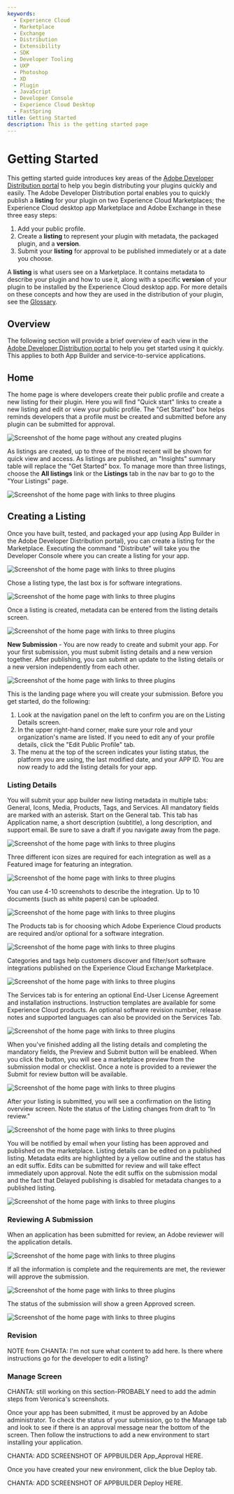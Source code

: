 ```yaml
---
keywords:
  - Experience Cloud
  - Marketplace
  - Exchange
  - Distribution
  - Extensibility
  - SDK
  - Developer Tooling
  - UXP
  - Photoshop
  - XD
  - Plugin
  - JavaScript
  - Developer Console
  - Experience Cloud Desktop
  - FastSpring
title: Getting Started
description: This is the getting started page
---
```


# Getting Started

This getting started guide introduces key areas of the [Adobe Developer Distribution portal](/distribute/home) to help you begin distributing your plugins quickly and easily. The Adobe Developer Distribution portal enables you to quickly publish a **listing** for your plugin on two Experience Cloud Marketplaces; the Experience Cloud desktop app Marketplace and Adobe Exchange in these three easy steps:

1. Add your public profile.
2. Create a **listing** to represent your plugin with metadata, the packaged plugin, and a **version**.
3. Submit your **listing** for approval to be published immediately or at a date you choose.

<InlineAlert slots="text" variant="help"/>

A **listing** is what users see on a Marketplace. It contains metadata to describe your plugin and how to use it, along with a specific **version** of your plugin to be installed by the Experience Cloud desktop app. For more details on these concepts and how they are used in the distribution of your plugin, see the [Glossary](./glossary.md).

## Overview

The following section will provide a brief overview of each view in the [Adobe Developer Distribution portal](/distribute/home) to help you get started using it quickly. This applies to both App Builder and service-to-service applications. 

## Home

The home page is where developers create their public profile and create a new listing for their plugin. Here you will find "Quick start" links to create a new listing and edit or view your public profile. The "Get Started" box helps reminds developers that a profile must be created and submitted before any plugin can be submitted for approval.

![Screenshot of the home page without any created plugins](../images/DD_Home_first_time_user_sm.jpg)

As listings are created, up to three of the most recent will be shown for quick view and access. As listings are published, an "Insights" summary table will replace the "Get Started" box. To manage more than three listings, choose the **All listings** link or the **Listings** tab in the nav bar to go to the "Your Listings" page.

![Screenshot of the home page with links to three plugins](../images/DD_Home_returning_user.png)

## Creating a Listing

Once you have built, tested, and packaged your app (using App Builder in the Adobe Developer Distribution portal), you can create a listing for the Marketplace. Executing the command "Distribute" will take you the Developer Console where you can create a listing for your app. 

![Screenshot of the home page with links to three plugins](../images/AppBuild_1Create_a_New_Listing_Blank.png)

Chose a listing type, the last box is for software integrations.

![Screenshot of the home page with links to three plugins](../images/AppBuild_2Choose_Listing_Type.png)

Once a listing is created, metadata can be entered from the listing details screen.

![Screenshot of the home page with links to three plugins](../images/AppBuild_3Review_and_Edit_Listing.png)

**New Submission** - You are now ready to create and submit your app. For your first submission, you must submit listing details and a new version together. After publishing, you can submit an update to the listing details or a new version independently from each other. 

![Screenshot of the home page with links to three plugins](../images/AppBuild_4General_Tab.png)

This is the landing page where you will create your submission. Before you get started, do the following: 

1. Look at the navigation panel on the left to confirm you are on the Listing Details screen.
2. In the upper right-hand corner, make sure your role and your organization's name are listed. If you need to edit any of your profile details, click the "Edit Public Profile" tab.
3. The menu at the top of the screen indicates your listing status, the platform you are using, the last modified date, and your APP ID. You are now ready to add the listing details for your app. 

### Listing Details

You will submit your app builder new listing metadata in multiple tabs: General, Icons, Media, Products, Tags, and Services. All mandatory fields are marked with an asterisk. Start on the General tab. This tab has Application name, a short description (subtitle), a long description, and support email.  Be sure to save a draft if you navigate away from the page.

![Screenshot of the home page with links to three plugins](../images/AppBuild_4General_Tab.png)

Three different icon sizes are required for each integration as well as a Featured image for featuring an integration.

![Screenshot of the home page with links to three plugins](../images/AppBuild_5Icons.png)

You can use 4-10 screenshots to describe the integration. Up to 10 documents (such as white papers) can be uploaded.

![Screenshot of the home page with links to three plugins](../images/AppBuild_6Screenshots.png)

The Products tab is for choosing which Adobe Experience Cloud products are required and/or optional for a software integration.

![Screenshot of the home page with links to three plugins](../images/AppBuild_7Products_Tab.png)

Categories and tags help customers discover and filter/sort software integrations published on the Experience Cloud Exchange Marketplace.

![Screenshot of the home page with links to three plugins](../images/AppBuild_8Categories_Tab.png)

The Services tab is for entering an optional End-User License Agreement and installation instructions.  Instruction templates are available for some Experience Cloud products.  An optional software revision number, release notes and supported languages can also be provided on the Services Tab.

![Screenshot of the home page with links to three plugins](../images/AppBuild_9Services_Tab.png)

When you've finished adding all the listing details and completing the mandatory fields, the Preview and Submit button will be enableed. When you click the button, you will see a marketplace preview from the submission modal or checklist. Once a note is provided to a reviewer the Submit for review button will be available.

![Screenshot of the home page with links to three plugins](../images/AppBuild_10Preview_and_Submit.png)

After your listing is submitted, you will see a confirmation on the listing overview screen. Note the status of the Listing changes from draft to “In review."

![Screenshot of the home page with links to three plugins](../images/AppBuild_11Confirmation_Message.png)

You will be notified by email when your listing has been approved and published on the marketplace. Listing details can be edited on a published listing. Metadata edits are highlighted by a yellow outline and the status has an edit suffix.  Edits can be submitted for review and will take effect immediately upon approval. Note the edit suffix on the submission modal and the fact that Delayed publishing is disabled for metadata changes to a published listing.

![Screenshot of the home page with links to three plugins](../images/AppBuild_12Edit_Submission.png)

### Reviewing A Submission

When an application has been submitted for review, an Adobe reviewer will the application details. 

![Screenshot of the home page with links to three plugins](../images/AppBuild_13ReviewsSubmission.png)

If all the information is complete and the requirements are met, the reviewer will approve the submission. 

![Screenshot of the home page with links to three plugins](../images/AppBuild_14ConfirmApproval.png)

The status of the submission will show a green Approved screen. 

![Screenshot of the home page with links to three plugins](../images/AppBuild_15ApproveForExchange.png)

### Revision

NOTE from CHANTA: I'm not sure what content to add here. Is there where instructions go for the developer to edit a listing? 


### Manage Screen 

CHANTA: still working on this section-PROBABLY need to add the admin steps from Veronica's screenshots. 

Once your app has been submitted, it must be approved by an Adobe administrator. To check the status of your submission, go to the Manage tab and look to see if there is an approval message near the bottom of the screen. Then follow the instructions to add a new environment to start installing your application. 

CHANTA: ADD SCREENSHOT OF APPBUILDER App_Approval HERE. 

Once you have created your new environment, click the blue Deploy tab.

CHANTA: ADD SCREENSHOT OF APPBUILDER Deploy HERE. 

